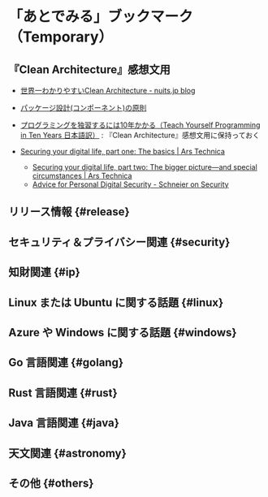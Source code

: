# 「あとでみる」ブックマーク（Temporary）

## 『Clean Architecture』感想文用

- [世界一わかりやすいClean Architecture - nuits.jp blog](https://www.nuits.jp/entry/easiest-clean-architecture-2019-09)
- [パッケージ設計(コンポーネント)の原則](https://zenn.dev/uesho/articles/c819d53be1d6d9d120e8)
- [プログラミングを独習するには10年かかる（Teach Yourself Programming in Ten Years 日本語訳）](https://www.yamdas.org/column/technique/21-daysj.html) : 『Clean Architecture』感想文用に保持っておく

- [Securing your digital life, part one: The basics | Ars Technica](https://arstechnica.com/features/2021/10/securing-your-digital-life-part-1/)
  - [Securing your digital life, part two: The bigger picture—and special circumstances | Ars Technica](https://arstechnica.com/information-technology/2021/10/securing-your-digital-life-part-2/)
  - [Advice for Personal Digital Security - Schneier on Security](https://www.schneier.com/blog/archives/2021/11/advice-for-personal-digital-security.html)


## リリース情報 {#release}


## セキュリティ＆プライバシー関連 {#security}


## 知財関連 {#ip}


## Linux または Ubuntu に関する話題 {#linux}


## Azure や Windows に関する話題 {#windows}


## Go 言語関連 {#golang}


## Rust 言語関連 {#rust}


## Java  言語関連 {#java}


## 天文関連 {#astronomy}


## その他 {#others}


<!-- eof -->
